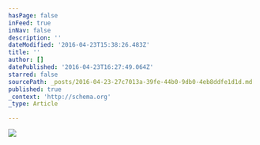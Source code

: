 ```yaml
---
hasPage: false
inFeed: true
inNav: false
description: ''
dateModified: '2016-04-23T15:38:26.483Z'
title: ''
author: []
datePublished: '2016-04-23T16:27:49.064Z'
starred: false
sourcePath: _posts/2016-04-23-27c7013a-39fe-44b0-9db0-4eb8ddfe1d1d.md
published: true
_context: 'http://schema.org'
_type: Article

---
```

![](https://the-grid-user-content.s3-us-west-2.amazonaws.com/f414268e-c271-4581-8415-49b0ebc91905.jpg)